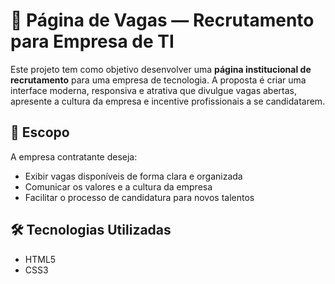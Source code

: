 # 🚀 Página de Vagas — Recrutamento para Empresa de TI

Este projeto tem como objetivo desenvolver uma **página institucional de recrutamento** para uma empresa de tecnologia. A proposta é criar uma interface moderna, responsiva e atrativa que divulgue vagas abertas, apresente a cultura da empresa e incentive profissionais a se candidatarem.

## 📌 Escopo

A empresa contratante deseja:

- Exibir vagas disponíveis de forma clara e organizada  
- Comunicar os valores e a cultura da empresa  
- Facilitar o processo de candidatura para novos talentos  

## 🛠️ Tecnologias Utilizadas

- HTML5  
- CSS3  


